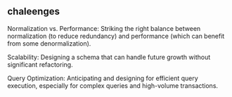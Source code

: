## chaleenges 

Normalization vs. Performance: Striking the right balance between normalization (to reduce redundancy) and performance (which can benefit from some denormalization).

Scalability: Designing a schema that can handle future growth without significant refactoring.

Query Optimization: Anticipating and designing for efficient query execution, especially for complex queries and high-volume transactions.